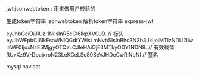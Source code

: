 jwt:jsonwebtoken : 用来做用户校验的

生成token字符串  jsonwebtoken
解析token字符串 express-jwt

eyJhbGciOiJIUzI1NiIsInR5cCI6IkpXVCJ9. // 标头 
eyJlbWFpbCI6IkFsaWNlQGdtYWlsLmNvbSIsInBhc3N3b3JkIjoiMTIzNDU2IiwiaWF0IjoxNzE5MjgyOTQzLCJleHAiOjE3MTkyODY1NDN9. // 有效载荷
RUvXz9V-DpajxroN23LeKCeLSc89SeVJHDeCwRlNbNI // 签名

mysql
navicat

<!-- git 部署接口 mysql 数据结构 -->
<!-- leetcode -->